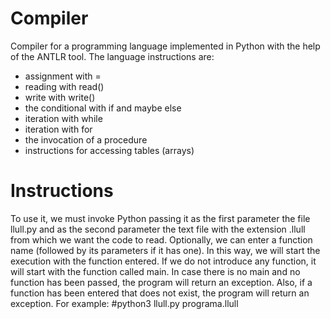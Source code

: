 # Compiler
Compiler for a programming language implemented in Python with the help of the ANTLR tool.
The language instructions are:
 - assignment with =
 - reading with read()
 - write with write()
 - the conditional with if and maybe else
 - iteration with while
 - iteration with for
 - the invocation of a procedure
 - instructions for accessing tables (arrays)

# Instructions
To use it, we must invoke Python passing it as the first parameter the file llull.py and as the second parameter the text file with the extension .llull from which we want the code to read. Optionally, we can enter a function name (followed by its parameters if it has one). In this way, we will start the execution with the function entered. If we do not introduce any function, it will start with the function called main. In case there is no main and no function has been passed, the program will return an exception. Also, if a function has been entered that does not exist, the program will return an exception.
For example: #python3 llull.py programa.llull
